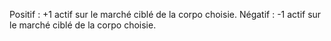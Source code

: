 Positif : +1 actif sur le marché ciblé de la corpo choisie.
Négatif : -1 actif sur le marché ciblé de la corpo choisie.
